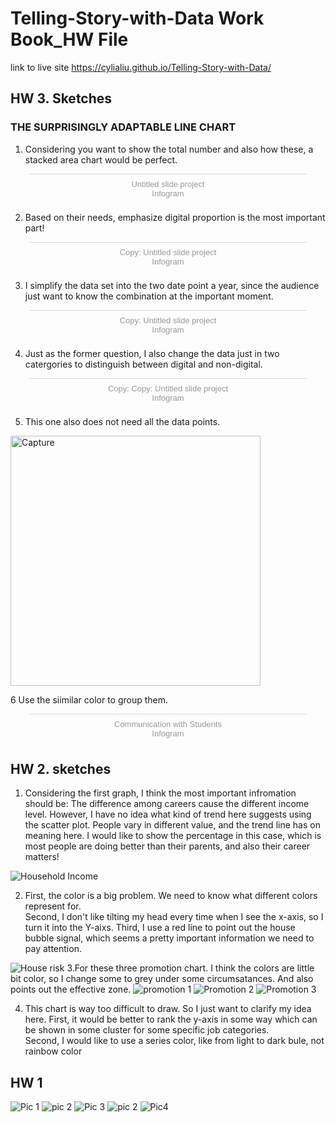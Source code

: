 # Telling-Story-with-Data Work Book_HW File

link to live site https://cylialiu.github.io/Telling-Story-with-Data/


## HW 3. Sketches 
### THE SURPRISINGLY ADAPTABLE LINE CHART
1. Considering you want to show the total number and also how these, a stacked area chart would be perfect.
<div class="infogram-embed" data-id="19c9306d-e5c9-434f-b5ff-bd83e385431a" data-type="interactive" data-title="Untitled slide project"></div><script>!function(e,t,s,i){var n="InfogramEmbeds",o=e.getElementsByTagName("script")[0],d=/^http:/.test(e.location)?"http:":"https:";if(/^\/{2}/.test(i)&&(i=d+i),window[n]&&window[n].initialized)window[n].process&&window[n].process();else if(!e.getElementById(s)){var r=e.createElement("script");r.async=1,r.id=s,r.src=i,o.parentNode.insertBefore(r,o)}}(document,0,"infogram-async","https://e.infogram.com/js/dist/embed-loader-min.js");</script><div style="padding:8px 0;font-family:Arial!important;font-size:13px!important;line-height:15px!important;text-align:center;border-top:1px solid #dadada;margin:0 30px"><a href="https://infogram.com/19c9306d-e5c9-434f-b5ff-bd83e385431a" style="color:#989898!important;text-decoration:none!important;" target="_blank">Untitled slide project</a><br><a href="https://infogram.com" style="color:#989898!important;text-decoration:none!important;" target="_blank" rel="nofollow">Infogram</a></div>

2. Based on their needs, emphasize digital proportion is the most important part!
<div class="infogram-embed" data-id="0cb93a03-2efb-4f0b-94d3-1b575cf3f42b" data-type="interactive" data-title="Copy: Untitled slide project"></div><script>!function(e,t,s,i){var n="InfogramEmbeds",o=e.getElementsByTagName("script")[0],d=/^http:/.test(e.location)?"http:":"https:";if(/^\/{2}/.test(i)&&(i=d+i),window[n]&&window[n].initialized)window[n].process&&window[n].process();else if(!e.getElementById(s)){var r=e.createElement("script");r.async=1,r.id=s,r.src=i,o.parentNode.insertBefore(r,o)}}(document,0,"infogram-async","https://e.infogram.com/js/dist/embed-loader-min.js");</script><div style="padding:8px 0;font-family:Arial!important;font-size:13px!important;line-height:15px!important;text-align:center;border-top:1px solid #dadada;margin:0 30px"><a href="https://infogram.com/0cb93a03-2efb-4f0b-94d3-1b575cf3f42b" style="color:#989898!important;text-decoration:none!important;" target="_blank">Copy: Untitled slide project</a><br><a href="https://infogram.com" style="color:#989898!important;text-decoration:none!important;" target="_blank" rel="nofollow">Infogram</a></div>

3. I simplify the data set into the two date point a year, since the audience just want to know the combination at the important moment. 
<div class="infogram-embed" data-id="e11c644a-5de9-4388-aee8-1b9e1db28f2d" data-type="interactive" data-title="Copy: Untitled slide project"></div><script>!function(e,t,s,i){var n="InfogramEmbeds",o=e.getElementsByTagName("script")[0],d=/^http:/.test(e.location)?"http:":"https:";if(/^\/{2}/.test(i)&&(i=d+i),window[n]&&window[n].initialized)window[n].process&&window[n].process();else if(!e.getElementById(s)){var r=e.createElement("script");r.async=1,r.id=s,r.src=i,o.parentNode.insertBefore(r,o)}}(document,0,"infogram-async","https://e.infogram.com/js/dist/embed-loader-min.js");</script><div style="padding:8px 0;font-family:Arial!important;font-size:13px!important;line-height:15px!important;text-align:center;border-top:1px solid #dadada;margin:0 30px"><a href="https://infogram.com/e11c644a-5de9-4388-aee8-1b9e1db28f2d" style="color:#989898!important;text-decoration:none!important;" target="_blank">Copy: Untitled slide project</a><br><a href="https://infogram.com" style="color:#989898!important;text-decoration:none!important;" target="_blank" rel="nofollow">Infogram</a></div>

4. Just as the former question, I also change the data just in two catergories to distinguish between digital and non-digital.
<div class="infogram-embed" data-id="dbb8cda8-decd-43c4-9ac2-7a10dbc0df5c" data-type="interactive" data-title="Copy: Copy: Untitled slide project"></div><script>!function(e,t,s,i){var n="InfogramEmbeds",o=e.getElementsByTagName("script")[0],d=/^http:/.test(e.location)?"http:":"https:";if(/^\/{2}/.test(i)&&(i=d+i),window[n]&&window[n].initialized)window[n].process&&window[n].process();else if(!e.getElementById(s)){var r=e.createElement("script");r.async=1,r.id=s,r.src=i,o.parentNode.insertBefore(r,o)}}(document,0,"infogram-async","https://e.infogram.com/js/dist/embed-loader-min.js");</script><div style="padding:8px 0;font-family:Arial!important;font-size:13px!important;line-height:15px!important;text-align:center;border-top:1px solid #dadada;margin:0 30px"><a href="https://infogram.com/dbb8cda8-decd-43c4-9ac2-7a10dbc0df5c" style="color:#989898!important;text-decoration:none!important;" target="_blank">Copy: Copy: Untitled slide project</a><br><a href="https://infogram.com" style="color:#989898!important;text-decoration:none!important;" target="_blank" rel="nofollow">Infogram</a></div>

5. This one also does not need all the data points.  
<img width="400" alt="Capture" src="https://user-images.githubusercontent.com/51921356/61580535-42683580-aae1-11e9-8328-c5d45c7cf29b.PNG">


6 Use the siimilar color to group them.
<div class="infogram-embed" data-id="4bb9c541-d456-4560-a19e-d7b0c4271975" data-type="interactive" data-title="Communication with Students"></div><script>!function(e,t,s,i){var n="InfogramEmbeds",o=e.getElementsByTagName("script")[0],d=/^http:/.test(e.location)?"http:":"https:";if(/^\/{2}/.test(i)&&(i=d+i),window[n]&&window[n].initialized)window[n].process&&window[n].process();else if(!e.getElementById(s)){var r=e.createElement("script");r.async=1,r.id=s,r.src=i,o.parentNode.insertBefore(r,o)}}(document,0,"infogram-async","https://e.infogram.com/js/dist/embed-loader-min.js");</script><div style="padding:8px 0;font-family:Arial!important;font-size:13px!important;line-height:15px!important;text-align:center;border-top:1px solid #dadada;margin:0 30px"><a href="https://infogram.com/4bb9c541-d456-4560-a19e-d7b0c4271975" style="color:#989898!important;text-decoration:none!important;" target="_blank">Communication with Students</a><br><a href="https://infogram.com" style="color:#989898!important;text-decoration:none!important;" target="_blank" rel="nofollow">Infogram</a></div>

## HW 2. sketches 
1. Considering the first graph, I think the most important infromation should be: The difference among careers cause the different income level. However, I have no idea what kind of trend here suggests using the scatter plot. People vary in different value, and the trend line has on meaning here. I would like to show the percentage in this case, which is most people are doing better than their parents, and also their career matters!

![Household Income](https://user-images.githubusercontent.com/51921356/61190043-00b03880-a664-11e9-8e53-596e01cfad3f.png)

2. First, the color is a big problem. We need to know what different colors represent for.   
Second, I don't like tilting my head every time when I see the x-axis, so I turn it into the Y-aixs.
Third, I use a red line to point out the house bubble signal, which seems a pretty important information we need to pay attention. 

![House risk](https://user-images.githubusercontent.com/51921356/61190144-8b456780-a665-11e9-8946-f023d929616c.png)
3.For these three promotion chart. I think the colors are little bit color, so I change some to grey under some circumsatances. And also points out the effective zone.
![promotion 1](https://user-images.githubusercontent.com/51921356/61190045-00b03880-a664-11e9-81d1-4ea0be9958bf.png)
![Promotion 2](https://user-images.githubusercontent.com/51921356/61190046-00b03880-a664-11e9-9715-3faed6422b90.png)
![Promotion 3](https://user-images.githubusercontent.com/51921356/61190047-00b03880-a664-11e9-986b-473295767544.png)

4. This chart is way too difficult to draw. So I just want to clarify my idea here.
First, it would be better to rank the y-axis in some way which can be shown in some cluster for some specific job categories.  
Second, I would like to use a series color, like from light to dark bule, not rainbow color


## HW 1
![Pic 1](https://user-images.githubusercontent.com/51921356/60908746-a0c42700-a24a-11e9-9709-30286b6e48ef.jpg)
![pic 2](https://user-images.githubusercontent.com/51921356/60908749-a1f55400-a24a-11e9-9df1-055debbb148d.jpg)
![Pic 3](https://user-images.githubusercontent.com/51921356/60908754-a4f04480-a24a-11e9-8df8-578acfe86cdc.jpg)
![pic 2](https://user-images.githubusercontent.com/51921356/60908756-a588db00-a24a-11e9-8543-3a143f0b605a.jpg)
![Pic4](https://user-images.githubusercontent.com/51921356/60908761-a6ba0800-a24a-11e9-9c77-52ff82caf168.jpg)

